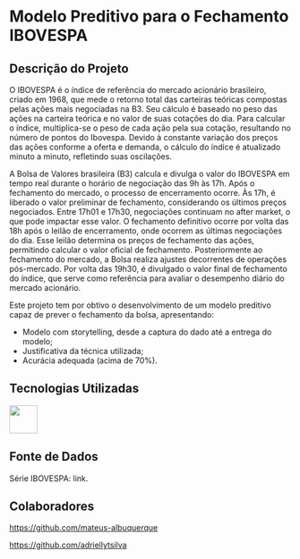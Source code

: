 # Modelo Preditivo para o Fechamento IBOVESPA

## Descrição do Projeto

O IBOVESPA é o índice de referência do mercado acionário brasileiro, criado em 1968, que mede o retorno total das carteiras teóricas compostas pelas ações mais negociadas na B3. Seu cálculo é baseado no peso das ações na carteira teórica e no valor de suas cotações do dia.
Para calcular o índice, multiplica-se o peso de cada ação pela sua cotação, resultando no número de pontos do Ibovespa. Devido à constante variação dos preços das ações conforme a oferta e demanda, o cálculo do índice é atualizado minuto a minuto, refletindo suas oscilações.

A Bolsa de Valores brasileira (B3) calcula e divulga o valor do IBOVESPA em tempo real durante o horário de negociação das 9h às 17h. Após o fechamento do mercado, o processo de encerramento ocorre. Às 17h, é liberado o valor preliminar de fechamento, considerando os últimos preços negociados. Entre 17h01 e 17h30, negociações continuam no after market, o que pode impactar esse valor.
O fechamento definitivo ocorre por volta das 18h após o leilão de encerramento, onde ocorrem as últimas negociações do dia. Esse leilão determina os preços de fechamento das ações, permitindo calcular o valor oficial de fechamento.
Posteriormente ao fechamento do mercado, a Bolsa realiza ajustes decorrentes de operações pós-mercado. Por volta das 19h30, é divulgado o valor final de fechamento do índice, que serve como referência para avaliar o desempenho diário do mercado acionário.

Este projeto tem por obtivo o desenvolvimento de um modelo preditivo capaz de prever o fechamento da bolsa, apresentando:

- Modelo com storytelling, desde a captura do dado até a entrega do modelo;
- Justificativa da técnica utilizada;
- Acurácia adequada (acima de 70%).

## Tecnologias Utilizadas

<img src="https://cdn.jsdelivr.net/gh/devicons/devicon@latest/icons/python/python-original-wordmark.svg" width="50" height="50"/>

## Fonte de Dados

Série IBOVESPA: <a style="text-decoration:none;" href="https://br.investing.com/indices/bovespa-historical-data" target="_blank">link</a>.

## Colaboradores 

https://github.com/mateus-albuquerque

https://github.com/adriellytsilva
